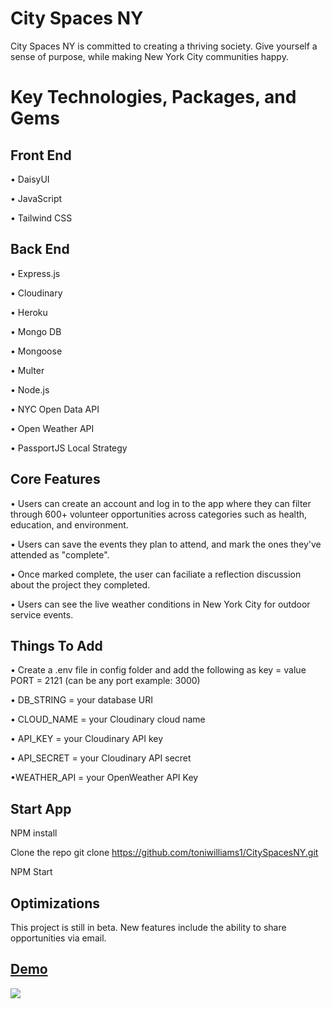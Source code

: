 # City Spaces NY
 
City Spaces NY is committed to creating a thriving society. Give yourself a sense of purpose, while making New York City communities happy.

# Key Technologies, Packages, and Gems

## Front End <br>
• DaisyUI <br>

• JavaScript <br>

• Tailwind CSS <br>

## Back End <br>
• Express.js <br>

• Cloudinary <br>

• Heroku <br>

• Mongo DB <br>

• Mongoose <br>

• Multer <br>

• Node.js <br>

• NYC Open Data API <br>

• Open Weather API <br>

• PassportJS Local Strategy <br>


## Core Features
• Users can create an account and log in to the app where they can filter through 600+ volunteer opportunities across categories such as health, education, and environment. <br>

• Users can save the events they plan to attend, and mark the ones they've attended as "complete". <br>

• Once marked complete, the user can faciliate a reflection discussion about the project they completed. 

• Users can see the live weather conditions in New York City for outdoor service events.

## Things To Add

• Create a .env file in config folder and add the following as key = value
PORT = 2121 (can be any port example: 3000)

• DB_STRING = your database URI

• CLOUD_NAME = your Cloudinary cloud name

• API_KEY = your Cloudinary API key

• API_SECRET = your Cloudinary API secret

•WEATHER_API = your OpenWeather API Key

## Start App
NPM install

Clone the repo git clone https://github.com/toniwilliams1/CitySpacesNY.git

NPM Start

## Optimizations

This project is still in beta. New features include the ability to share opportunities via email.

## [Demo](https://cityspacesny.herokuapp.com//)

<img src="https://user-images.githubusercontent.com/100317017/209870945-b24b985c-367a-44f1-81d0-9f319631cd6a.gif">


